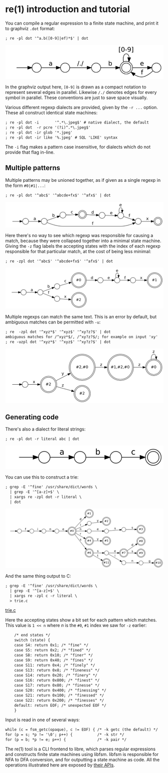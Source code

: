 
# re(1) introduction and tutorial

You can compile a regular expression to a finite state machine,
and print it to graphviz `.dot` format:
```
; re -pl dot '^a.b([0-9]|ef)*$' | dot
```
![re0.svg](re0.svg)

In the graphviz output here, `[0-9]` is drawn as a compact notation to represent several edges in parallel.
Likewise `/./` denotes edges for every symbol in parallel.
These conventions are just to save space visually.

Various different regexp dialects are provided, given by the `-r ...` option.
These all construct identical state machines:
```
; re -pl dot -i       '^.*\.jpeg$' # native dialect, the default
; re -pl dot  -r pcre '(?i)^.*\.jpeg$'
; re -pl dot -ir glob '*.jpeg'
; re -pl dot -ir like '%.jpeg' # SQL 'LIKE' syntax
```
The `-i` flag makes a pattern case insensitive, for dialects which do not provide that flag in-line.

## Multiple patterns

Multiple patterns may be unioned together,
as if given as a single regexp in the form `#0|#1|...`:
```
; re -pl dot '^abc$' '^abcde+fx$' '^afx$' | dot
```
![re2.svg](re2.svg)

Here there's no way to see which regexp was responsible for causing a match,
because they were collapsed together into a minimal state machine.
Giving the `-z` flag labels the accepting states with the index of each regexp responsible
for that particular match, at the cost of being less minimal:
```
; re -zpl dot '^abc$' '^abcde+fx$' '^afx$' | dot
```
![re3.svg](re3.svg)

Multiple regexps can match the same text.
This is an error by default, but ambiguous matches can be permitted with `-u`:
```
; re  -zpl dot '^xyz*$' '^xyz$' '^xy?z?$' | dot
ambiguous matches for /^xyz*$/, /^xy?z?$/; for example on input 'xy'
; re -uzpl dot '^xyz*$' '^xyz$' '^xy?z?$' | dot
```
![re4.svg](re4.svg)

## Generating code

There's also a dialect for literal strings:
```
; re -pl dot -r literal abc | dot
```
![re5.svg](re5.svg)

You can use this to construct a trie:
```
; grep -E '^fine' /usr/share/dict/words \
  | grep -E '^[a-z]+$' \
  | xargs re -zpl dot -r literal \
  | dot
```
![trie.svg](trie.svg)

And the same thing output to C:
```
; grep -E '^fine' /usr/share/dict/words \
  | grep -E '^[a-z]+$' \
  | xargs re -zpl c -r literal \
  > trie.c
```
[trie.c](trie.c)

Here the accepting states show a bit set for each pattern which matches.
This value is `1 << n` where _n_ is the `#0`, `#1` index we saw for `-z` earlier:
```
    /* end states */
    switch (state) {
    case S4: return 0x1; /* "fine" */
    case S5: return 0x2; /* "fined" */
    case S8: return 0x10; /* "finer" */
    case S9: return 0x40; /* "fines" */
    case S11: return 0x4; /* "finely" */
    case S13: return 0x8; /* "fineness" */
    case S14: return 0x20; /* "finery" */
    case S16: return 0x800; /* "finest" */
    case S17: return 0x80; /* "finesse" */
    case S20: return 0x400; /* "finessing" */
    case S21: return 0x100; /* "finessed" */
    case S22: return 0x200; /* "finesses" */
    default: return EOF; /* unexpected EOF */
    }
```
Input is read in one of several ways:
```
while (c = fsm_getc(opaque), c != EOF) { /* -k getc (the default) */
for (p = s; *p != '\0'; p++) {           /* -k str */
for (p = b; *p != e; p++) {              /* -k pair */
```

The re(1) tool is a CLI frontend to libre, which parses regular expressions and constructs
finite state machines using libfsm. libfsm is responsible for NFA to DFA conversion,
and for outputting a state machine as code.
All the operations illustrated here are exposed by [their APIs](../../include).


